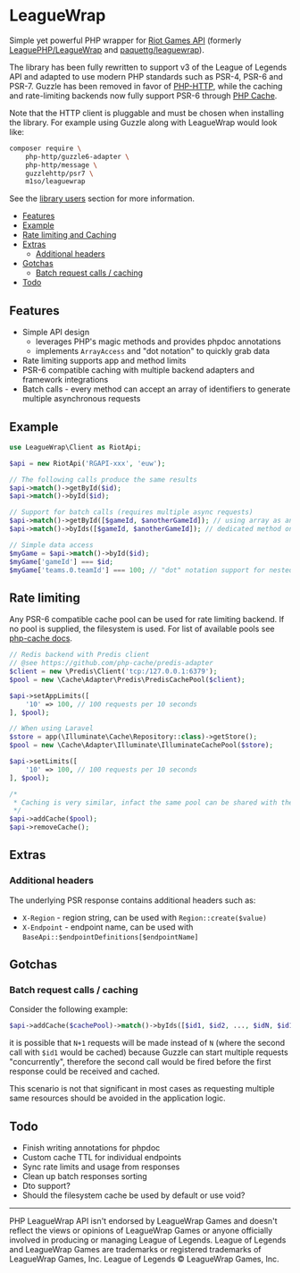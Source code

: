 # LeagueWrap
Simple yet powerful PHP wrapper for [Riot Games API](https://developer.riotgames.com/) (formerly [LeaguePHP/LeagueWrap](https://github.com/LeaguePHP/LeagueWrap) and [paquettg/leaguewrap](https://github.com/paquettg/leaguewrap)).

The library has been fully rewritten to support v3 of the League of Legends API and adapted to use modern PHP standards such as PSR-4, PSR-6 and PSR-7. Guzzle has been removed in favor of [PHP-HTTP](http://docs.php-http.org/en/latest/), while the caching and rate-limiting backends now fully support PSR-6 through [PHP Cache](http://www.php-cache.com/en/latest/).

Note that the HTTP client is pluggable and must be chosen when installing the library. For example using Guzzle along with LeagueWrap would look like:
```bash
composer require \
    php-http/guzzle6-adapter \
    php-http/message \
    guzzlehttp/psr7 \
    m1so/leaguewrap
```
See the [library users](http://docs.php-http.org/en/latest/httplug/users.html#details) section for more information.

- [Features](#features)
- [Example](#example)
- [Rate limiting and Caching](#rate-limiting-and-caching)
- [Extras](#extras)
  - [Additional headers](#additional-headers)
- [Gotchas](#gotchas)
  - [Batch request calls / caching](#batch-request-calls-caching)
- [Todo](#todo)

## Features

* Simple API design
  * leverages PHP's magic methods and provides phpdoc annotations
  * implements `ArrayAccess` and "dot notation" to quickly grab data
* Rate limiting supports app and method limits
* PSR-6 compatible caching with multiple backend adapters and framework integrations
* Batch calls - every method can accept an array of identifiers to generate multiple asynchronous requests

## Example

```php
use LeagueWrap\Client as RiotApi;

$api = new RiotApi('RGAPI-xxx', 'euw');

// The following calls produce the same results
$api->match()->getById($id);
$api->match()->byId($id);

// Support for batch calls (requires multiple async requests)
$api->match()->getById([$gameId, $anotherGameId]); // using array as an argument
$api->match()->byIds([$gameId, $anotherGameId]); // dedicated method on the Match API Class

// Simple data access
$myGame = $api->match()->byId($id);
$myGame['gameId'] === $id;
$myGame['teams.0.teamId'] === 100; // "dot" notation support for nested elements
```

## Rate limiting
Any PSR-6 compatible cache pool can be used for rate limiting backend. If no pool is supplied, the filesystem is used. For list of available pools see [php-cache docs](http://www.php-cache.com/en/latest/#cache-pool-implementations).

```php
// Redis backend with Predis client
// @see https://github.com/php-cache/predis-adapter
$client = new \Predis\Client('tcp:/127.0.0.1:6379');
$pool = new \Cache\Adapter\Predis\PredisCachePool($client);

$api->setAppLimits([
    '10' => 100, // 100 requests per 10 seconds
], $pool);

// When using Laravel
$store = app(\Illuminate\Cache\Repository::class)->getStore();
$pool = new \Cache\Adapter\Illuminate\IlluminateCachePool($store);

$api->setLimits([
    '10' => 100, // 100 requests per 10 seconds
], $pool);

/*
 * Caching is very similar, infact the same pool can be shared with the rate-limiter.
 */
$api->addCache($pool);
$api->removeCache();
```

## Extras

### Additional headers
The underlying PSR response contains additional headers such as:
* `X-Region` - region string, can be used with `Region::create($value)`
* `X-Endpoint` - endpoint name, can be used with `BaseApi::$endpointDefinitions[$endpointName]`

## Gotchas

### Batch request calls / caching
Consider the following example:
```php
$api->addCache($cachePool)->match()->byIds([$id1, $id2, ..., $idN, $id1]);
```
it is possible that `N+1` requests will be made instead of `N` (where the second call with `$id1` would be cached) because Guzzle can start multiple requests "concurrently", therefore the second call would be fired before the first response could be received and cached.

This scenario is not that significant in most cases as requesting multiple same resources should be avoided in the application logic.

## Todo

* Finish writing annotations for phpdoc
* Custom cache TTL for individual endpoints
* Sync rate limits and usage from responses
* Clean up batch responses sorting
* Dto support?
* Should the filesystem cache be used by default or use void?

---
PHP LeagueWrap API isn't endorsed by LeagueWrap Games and doesn't reflect the views or opinions of LeagueWrap Games or anyone officially involved in producing or managing League of Legends. League of Legends and LeagueWrap Games are trademarks or registered trademarks of LeagueWrap Games, Inc. League of Legends © LeagueWrap Games, Inc.
